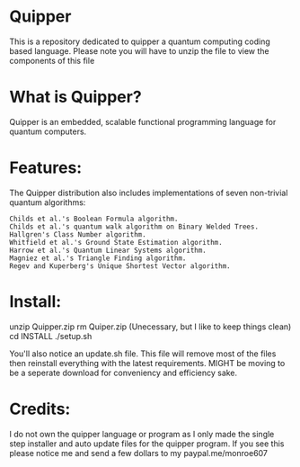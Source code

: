 # Quipper
This is a repository dedicated to quipper a quantum computing coding based language.
Please note you will have to unzip the file to view the components of this file
# What is Quipper?
Quipper is an embedded, scalable functional programming language for quantum computers. 
# Features:
The Quipper distribution also includes implementations of seven non-trivial quantum algorithms:

    Childs et al.'s Boolean Formula algorithm.
    Childs et al.'s quantum walk algorithm on Binary Welded Trees.
    Hallgren's Class Number algorithm.
    Whitfield et al.'s Ground State Estimation algorithm.
    Harrow et al.'s Quantum Linear Systems algorithm.
    Magniez et al.'s Triangle Finding algorithm.
    Regev and Kuperberg's Unique Shortest Vector algorithm. 
    
# Install:
unzip Quipper.zip
rm Quiper.zip (Unecessary, but I like to keep things clean)
cd INSTALL
./setup.sh

You'll also notice an update.sh file. This file will remove most of the files then reinstall everything with the latest requirements. MIGHT be moving to be a seperate download for conveniency and efficiency sake.

# Credits: 
I do not own the quipper language or program as I only made the single step installer and auto update files for the quipper program. If you see this please notice me and send a few dollars to my paypal.me/monroe607
